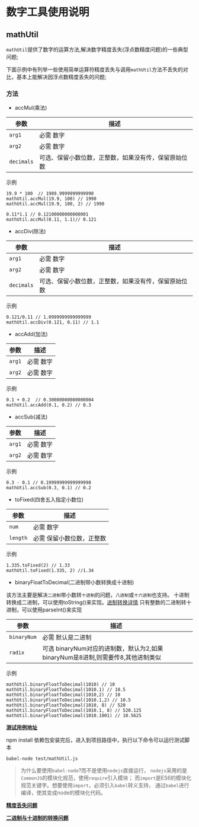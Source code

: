 # 数字工具使用说明

## mathUtil
`mathUtil`提供了数字的运算方法,解决数字精度丢失(浮点数精度问题)的一些典型问题;

下面示例中有列举一些使用简单运算符精度丢失与调用`mathUtil`方法不丢失的对比，基本上能解决因浮点数精度丢失的问题;

### 方法
- accMul(乘法)

| 参数              | 描述                      |
| ----------------- | -------------------------| 
| `arg1`       | 必需    数字|
| `arg2`       | 必需    数字 |
| `decimals`       | 可选、保留小数位数，正整数，如果没有传，保留原始位数      |

示例
```$xslt
19.9 * 100  // 1989.9999999999998
mathUtil.accMul(19.9, 100) // 1990
mathUtil.accMul(19.9, 100, 2) // 1990

0.11*1.1 // 0.12100000000000001
mathUtil.accMul(0.11, 1.1)// 0.121
```

- accDiv(除法)

| 参数              | 描述                      |
| ----------------- | -------------------------| 
| `arg1`       | 必需    数字|
| `arg2`       | 必需    数字 |
| `decimals`       | 可选、保留小数位数，正整数，如果没有传，保留原始位数      |

示例
```$xslt
0.121/0.11 // 1.0999999999999999
mathUtil.accDiv(0.121, 0.11) // 1.1
```
- accAdd(加法)

| 参数              | 描述                      |
| ----------------- | -------------------------| 
| `arg1`       | 必需    数字|
| `arg2`       | 必需    数字|

示例
```$xslt
0.1 + 0.2  // 0.30000000000000004
mathUtil.accAdd(0.1, 0.2) // 0.3
```
- accSub(减法)

| 参数              | 描述                      |
| ----------------- | -------------------------| 
| `arg1`       | 必需    数字|
| `arg2`       | 必需    数字 |

示例
```$xslt
0.3 - 0.1 // 0.19999999999999998
mathUtil.accSub(0.3, 0.1) // 0.2
```
- toFixed(四舍五入指定小数位)

| 参数              | 描述                      |
| ----------------- | -------------------------| 
| `num`       | 必需    数字|
| `length`     | 必需    保留小数位数，正整数 |

示例
```$xslt
1.335.toFixed(2) // 1.33
mathUtil.toFixed(1.335, 2) //1.34
```

- binaryFloatToDecimal(二进制带小数转换成十进制)

该方法主要是解决`二进制`带小数转`十进制`的问题，`八进制`或`十六进制`也支持。
十进制转换成二进制，可以使用toString()来实现。[进制转换详情](binaryToDecimal.md)
只有整数的二进制转十进制，可以使用parseInt()来实现

| 参数              | 描述                      |
| ----------------- | -------------------------| 
| `binaryNum`       | 必需    默认是二进制|
| `radix`     | 可选   binaryNum对应的进制数，默认为2,如果binaryNum是8进制,则需要传8,其他进制类似 |

示例
```$xslt
mathUtil.binaryFloatToDecimal(1010) // 10
mathUtil.binaryFloatToDecimal(1010.1) // 10.5
mathUtil.binaryFloatToDecimal(1010,2) // 10
mathUtil.binaryFloatToDecimal(1010.1,2) // 10.5
mathUtil.binaryFloatToDecimal(1010, 8) // 520
mathUtil.binaryFloatToDecimal(1010.1, 8) // 520.125
mathUtil.binaryFloatToDecimal(1010.1001) // 10.5625
```

**[测试用例地址](../test/mathUtil.js)**

npm install 依赖包安装完后，进入到项目路径中，执行以下命令可以运行测试脚本
```$xslt
babel-node test/mathUtil.js
```
>为什么要使用`babel-node`?而不是使用`nodejs`直接运行，
>`nodejs`采用的是`CommonJS`的模块化规范，使用`require`引入模块；
>而`import`是ES6的模块化规范关键字。想要使用`import`，必须引入`babel`转义支持，
>通过`babel`进行编译，使其变成node的模块化代码。
 
**[精度丢失问题](precision.md)**

**[二进制与十进制的转换问题](binaryToDecimal.md)**
